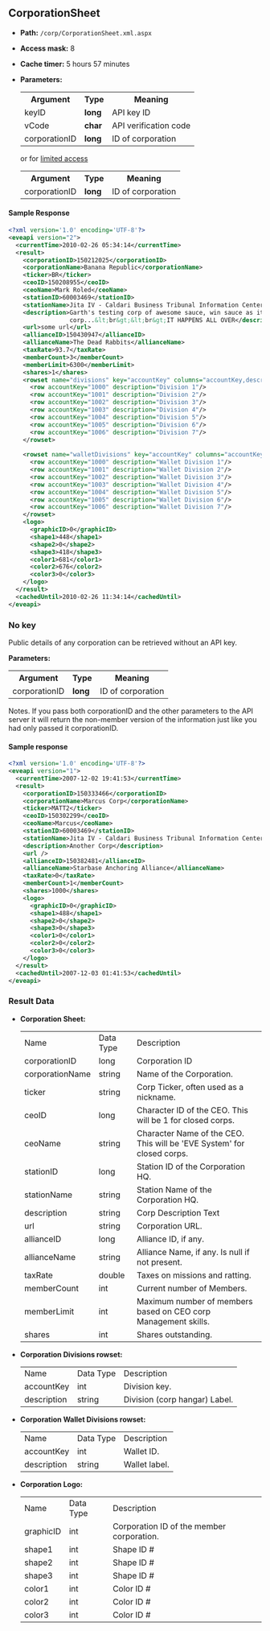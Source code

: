 ## CorporationSheet

* __Path:__ ``/corp/CorporationSheet.xml.aspx``
* __Access mask:__ 8
* __Cache timer:__ 5 hours 57 minutes
* __Parameters:__
    <table>
        <tbody>
            <tr>
                <th>Argument</th>
                <th>Type</th>
                <th>Meaning</th>
            </tr>
            <tr>
                <td>keyID</td>
                <td><strong>long</strong></td>
                <td>API key ID</td>
            </tr>
            <tr>
                <td>vCode</td>
                <td><strong>char</strong></td>
                <td>API verification code</td>
            </tr>
            <tr>
                <td>corporationID</td>
                <td><strong>long</strong></td>
                <td>ID of corporation</td>
            </tr>
        </tbody>
    </table>

    or for <a href="#no-key">limited access</a>

    <table>
        <tbody>
            <tr>
                <th>Argument</th>
                <th>Type</th>
                <th>Meaning</th>
            </tr>
            <tr>
                <td>corporationID</td>
                <td><strong>long</strong></td>
                <td>ID of corporation</td>
            </tr>
        </tbody>
    </table>

#### Sample Response

```xml
<?xml version='1.0' encoding='UTF-8'?>
<eveapi version="2">
  <currentTime>2010-02-26 05:34:14</currentTime>
  <result>
    <corporationID>150212025</corporationID>
    <corporationName>Banana Republic</corporationName>
    <ticker>BR</ticker>
    <ceoID>150208955</ceoID>
    <ceoName>Mark Roled</ceoName>
    <stationID>60003469</stationID>
    <stationName>Jita IV - Caldari Business Tribunal Information Center</stationName>
    <description>Garth's testing corp of awesome sauce, win sauce as it were. In this
                 corp...&lt;br&gt;&lt;br&gt;IT HAPPENS ALL OVER</description>
    <url>some url</url>
    <allianceID>150430947</allianceID>
    <allianceName>The Dead Rabbits</allianceName>
    <taxRate>93.7</taxRate>
    <memberCount>3</memberCount>
    <memberLimit>6300</memberLimit>
    <shares>1</shares>
    <rowset name="divisions" key="accountKey" columns="accountKey,description">
      <row accountKey="1000" description="Division 1"/>
      <row accountKey="1001" description="Division 2"/>
      <row accountKey="1002" description="Division 3"/>
      <row accountKey="1003" description="Division 4"/>
      <row accountKey="1004" description="Division 5"/>
      <row accountKey="1005" description="Division 6"/>
      <row accountKey="1006" description="Division 7"/>
    </rowset>
 
    <rowset name="walletDivisions" key="accountKey" columns="accountKey,description">
      <row accountKey="1000" description="Wallet Division 1"/>
      <row accountKey="1001" description="Wallet Division 2"/>
      <row accountKey="1002" description="Wallet Division 3"/>
      <row accountKey="1003" description="Wallet Division 4"/>
      <row accountKey="1004" description="Wallet Division 5"/>
      <row accountKey="1005" description="Wallet Division 6"/>
      <row accountKey="1006" description="Wallet Division 7"/>
    </rowset>
    <logo>
      <graphicID>0</graphicID>
      <shape1>448</shape1>
      <shape2>0</shape2>
      <shape3>418</shape3>
      <color1>681</color1>
      <color2>676</color2>
      <color3>0</color3>
    </logo>
  </result>
  <cachedUntil>2010-02-26 11:34:14</cachedUntil>
</eveapi>
```

### No key
Public details of any corporation can be retrieved without an API key.

__Parameters:__
<table>
        <tbody>
            <tr>
                <th>Argument</th>
                <th>Type</th>
                <th>Meaning</th>
            </tr>
            <tr>
                <td>corporationID</td>
                <td><strong>long</strong></td>
                <td>ID of corporation</td>
            </tr>
        </tbody>
    </table>

Notes.
If you pass both corporationID and the other parameters to the API server it will return the non-member version of the information just like you had only passed it corporationID.

#### Sample response

```xml
<?xml version='1.0' encoding='UTF-8'?>
<eveapi version="1">
  <currentTime>2007-12-02 19:41:53</currentTime>
  <result>
    <corporationID>150333466</corporationID>
    <corporationName>Marcus Corp</corporationName>
    <ticker>MATT2</ticker>
    <ceoID>150302299</ceoID>
    <ceoName>Marcus</ceoName>
    <stationID>60003469</stationID>
    <stationName>Jita IV - Caldari Business Tribunal Information Center</stationName>
    <description>Another Corp</description>
    <url />
    <allianceID>150382481</allianceID>
    <allianceName>Starbase Anchoring Alliance</allianceName>
    <taxRate>0</taxRate>
    <memberCount>1</memberCount>
    <shares>1000</shares>
    <logo>
      <graphicID>0</graphicID>
      <shape1>488</shape1>
      <shape2>0</shape2>
      <shape3>0</shape3>
      <color1>0</color1>
      <color2>0</color2>
      <color3>0</color3>
    </logo>
  </result>
  <cachedUntil>2007-12-03 01:41:53</cachedUntil>
</eveapi>
```

### Result Data

* __Corporation Sheet:__
    <table>
        <tbody>
            <tr>
                <td>Name</td>
                <td>Data Type</td>
                <td>Description</td>
            </tr>
            <tr>
                <td>corporationID</td>
                <td>long</td>
                <td>Corporation ID</td>
            </tr>
            <tr>
                <td>corporationName</td>
                <td>string</td>
                <td>Name of the Corporation.</td>
            </tr>
            <tr>
                <td>ticker</td>
                <td>string</td>
                <td>Corp Ticker, often used as a nickname.</td>
            </tr>
            <tr>
                <td>ceoID</td>
                <td>long</td>
                <td>Character ID of the CEO. This will be 1 for closed corps.</td>
            </tr>
            <tr>
                <td>ceoName</td>
                <td>string</td>
                <td>Character Name of the CEO. This will be 'EVE System' for closed corps.</td>
            </tr>
            <tr>
                <td>stationID</td>
                <td>long</td>
                <td>Station ID of the Corporation HQ.</td>
            </tr>
            <tr>
                <td>stationName</td>
                <td>string</td>
                <td>Station Name of the Corporation HQ.</td>
            </tr>
            <tr>
                <td>description</td>
                <td>string</td>
                <td>Corp Description Text</td>
            </tr>
            <tr>
                <td>url</td>
                <td>string</td>
                <td>Corporation URL.</td>
            </tr>
            <tr>
                <td>allianceID</td>
                <td>long</td>
                <td>Alliance ID, if any.</td>
            </tr>
            <tr>
                <td>allianceName</td>
                <td>string</td>
                <td>Alliance Name, if any. Is null if not present.</td>
            </tr>
            <tr>
                <td>taxRate</td>
                <td>double</td>
                <td>Taxes on missions and ratting.</td>
            </tr>
            <tr>
                <td>memberCount</td>
                <td>int</td>
                <td>Current number of Members.</td>
            </tr>
            <tr>
                <td>memberLimit</td>
                <td>int</td>
                <td>Maximum number of members based on CEO corp Management skills.</td>
            </tr>
            <tr>
                <td>shares</td>
                <td>int</td>
                <td>Shares outstanding.</td>
            </tr>
        </tbody>
    </table>

* __Corporation Divisions rowset:__
    <table>
        <tr>
            <td>Name</td>
            <td>Data Type</td>
            <td>Description</td>
         </tr>
         <tr>
             <td>accountKey</td>
             <td>int</td>
             <td>Division key.</td>
         </tr>
         <tr>
             <td>description</td>
             <td>string</td>
             <td>Division (corp hangar) Label.</td>
         </tr>
    </table>

* __Corporation Wallet Divisions rowset:__
    <table>
        <tr>
            <td>Name</td>
            <td>Data Type</td>
            <td>Description</td>
         </tr>
         <tr>
             <td>accountKey</td>
             <td>int</td>
             <td>Wallet ID.</td>
         </tr>
         <tr>
             <td>description</td>
             <td>string</td>
             <td>Wallet label.</td>
         </tr>
    </table>

* __Corporation Logo:__
    <table>
        <tr>
            <td>Name</td>
            <td>Data Type</td>
            <td>Description</td>
         </tr>
         <tr>
             <td>graphicID</td>
             <td>int</td>
             <td>Corporation ID of the member corporation.</td>
         </tr>
         <tr>
             <td>shape1</td>
             <td>int</td>
             <td>Shape ID #</td>
         </tr>
         <tr>
             <td>shape2</td>
             <td>int</td>
             <td>Shape ID #</td>
         </tr>
         <tr>
             <td>shape3</td>
             <td>int</td>
             <td>Shape ID #</td>
         </tr>
         <tr>
             <td>color1</td>
             <td>int</td>
             <td>Color ID #</td>
         </tr>
         <tr>
             <td>color2</td>
             <td>int</td>
             <td>Color ID #</td>
         </tr>
         <tr>
             <td>color3</td>
             <td>int</td>
             <td>Color ID #</td>
         </tr>
    </table>
